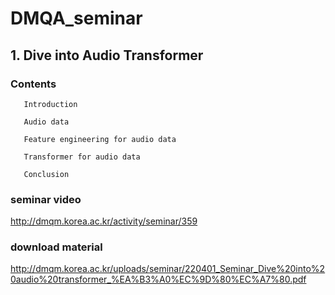 # DMQA_seminar



## 1. Dive into Audio Transformer

### Contents

       Introduction
  
       Audio data
  
       Feature engineering for audio data
  
       Transformer for audio data
  
       Conclusion
  
### seminar video

<http://dmqm.korea.ac.kr/activity/seminar/359>

### download material

<http://dmqm.korea.ac.kr/uploads/seminar/220401_Seminar_Dive%20into%20audio%20transformer_%EA%B3%A0%EC%9D%80%EC%A7%80.pdf>
